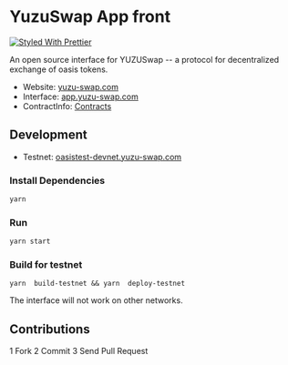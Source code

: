 # YuzuSwap App front  

[![Styled With Prettier](https://img.shields.io/badge/code_style-prettier-ff69b4.svg)](https://prettier.io/)

An open source interface for YUZUSwap -- a protocol for decentralized exchange of oasis tokens.

- Website: [yuzu-swap.com](https://www.yuzu-swap.com/)
- Interface: [app.yuzu-swap.com](https://app.yuzu-swap.com)
- ContractInfo: [Contracts](https://github.com/Yuzu-swap/yuzuswap-contract)
## Development

- Testnet: [oasistest-devnet.yuzu-swap.com](http://oasistest-devnet.yuzu-swap.com)
### Install Dependencies
```bash
yarn
```

### Run

```bash
yarn start
```

### Build for testnet
```
yarn  build-testnet && yarn  deploy-testnet
```


The interface will not work on other networks.

## Contributions
1 Fork 
2 Commit
3 Send Pull Request
